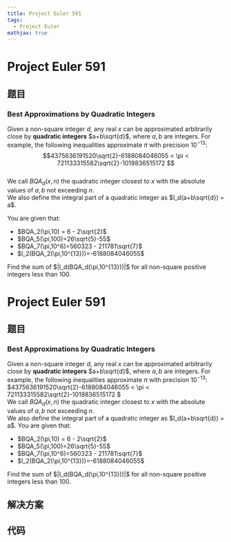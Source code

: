 ```yaml
---
title: Project Euler 591
tags:
  - Project Euler
mathjax: true
---
```

<escape><!-- more --></escape>
    
# Project Euler 591
## 题目
### Best Approximations by Quadratic Integers

Given a non-square integer $d$, any real $x$ can be approximated arbitrarily close by <b>quadratic integers</b> $a+b\sqrt{d}$, where $a,b$ are integers. For example, the following inequalities approximate $\pi$ with precision $10^{-13}$:<br />
$$4375636191520\sqrt{2}-6188084046055 < \pi < 721133315582\sqrt{2}-1019836515172 $$<br /> 
We call $BQA_d(x,n)$ the quadratic integer closest to $x$ with the absolute values of $a,b$ not exceeding $n$.<br /> We also define the integral part of a quadratic integer as $I_d(a+b\sqrt{d}) = a$.

You are given that:
<ul><li>$BQA_2(\pi,10) = 6 - 2\sqrt{2}$</li>
<li>$BQA_5(\pi,100)=26\sqrt{5}-55$</li>
<li>$BQA_7(\pi,10^6)=560323 - 211781\sqrt{7}$</li>
<li>$I_2(BQA_2(\pi,10^{13}))=-6188084046055$</li></ul>Find the sum of $|I_d(BQA_d(\pi,10^{13}))|$ for all  non-square positive integers less than 100.


# Project Euler 591
## 题目
### Best Approximations by Quadratic Integers

Given a non-square integer $d$, any real $x$ can be approximated arbitrarily close by <b>quadratic integers</b> $a+b\sqrt{d}$, where $a,b$ are integers. For example, the following inequalities approximate $\pi$ with precision $10^{-13}$:<br>$4375636191520\sqrt{2}-6188084046055 < \pi < 721133315582\sqrt{2}-1019836515172 $<br>We call $BQA_d(x,n)$ the quadratic integer closest to $x$ with the absolute values of $a,b$ not exceeding $n$.<br>We also define the integral part of a quadratic integer as $I_d(a+b\sqrt{d}) = a$.
You are given that:
<ul>
<li>$BQA_2(\pi,10) = 6 - 2\sqrt{2}$</li>
<li>$BQA_5(\pi,100)=26\sqrt{5}-55$</li>
<li>$BQA_7(\pi,10^6)=560323 - 211781\sqrt{7}$</li>
<li>$I_2(BQA_2(\pi,10^{13}))=-6188084046055$</li>
</ul>
Find the sum of $|I_d(BQA_d(\pi,10^{13}))|$ for all non-square positive integers less than 100.


## 解决方案


## 代码


